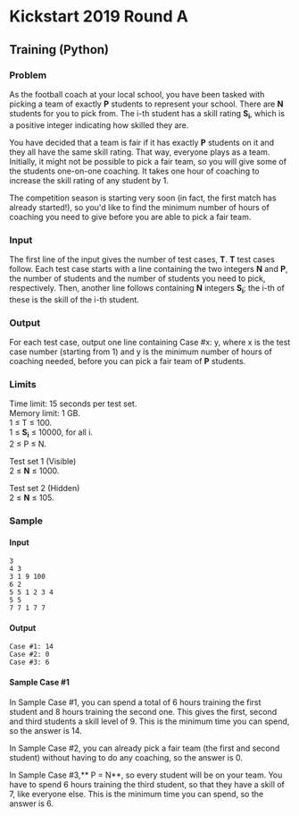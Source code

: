 # Kickstart 2019 Round A
## Training (Python)

### Problem

As the football coach at your local school, you have been tasked with picking a team of exactly **P** students to represent your school. There are **N** students for you to pick from. The i-th student has a skill rating **S<sub>i</sub>**, which is a positive integer indicating how skilled they are.

You have decided that a team is fair if it has exactly **P** students on it and they all have the same skill rating. That way, everyone plays as a team. Initially, it might not be possible to pick a fair team, so you will give some of the students one-on-one coaching. It takes one hour of coaching to increase the skill rating of any student by 1.

The competition season is starting very soon (in fact, the first match has already started!), so you'd like to find the minimum number of hours of coaching you need to give before you are able to pick a fair team.
### Input
The first line of the input gives the number of test cases, **T**. **T** test cases follow. Each test case starts with a line containing the two integers **N** and **P**, the number of students and the number of students you need to pick, respectively. Then, another line follows containing **N** integers **S<sub>i</sub>**; the i-th of these is the skill of the i-th student.

### Output
For each test case, output one line containing Case #x: y, where x is the test case number (starting from 1) and y is the minimum number of hours of coaching needed, before you can pick a fair team of **P** students.

### Limits
Time limit: 15 seconds per test set.<br/>
Memory limit: 1 GB.<br/>
1 ≤ T ≤ 100.<br/>
1 ≤  **S<sub>i</sub>** ≤ 10000, for all i.<br/>
2 ≤ P ≤ N.<br/>

Test set 1 (Visible)<br/>
2 ≤ **N** ≤ 1000.<br/>

Test set 2 (Hidden)<br/>
2 ≤ **N** ≤ 105.<br/>



### Sample
#### Input
```
3
4 3
3 1 9 100
6 2
5 5 1 2 3 4
5 5
7 7 1 7 7
```
#### Output
```
Case #1: 14
Case #2: 0
Case #3: 6
```
  
#### Sample Case #1
In Sample Case #1, you can spend a total of 6 hours training the first student and 8 hours training the second one. This gives the first, second and third students a skill level of 9. This is the minimum time you can spend, so the answer is 14.

In Sample Case #2, you can already pick a fair team (the first and second student) without having to do any coaching, so the answer is 0.

In Sample Case #3,** P = N**, so every student will be on your team. You have to spend 6 hours training the third student, so that they have a skill of 7, like everyone else. This is the minimum time you can spend, so the answer is 6.
